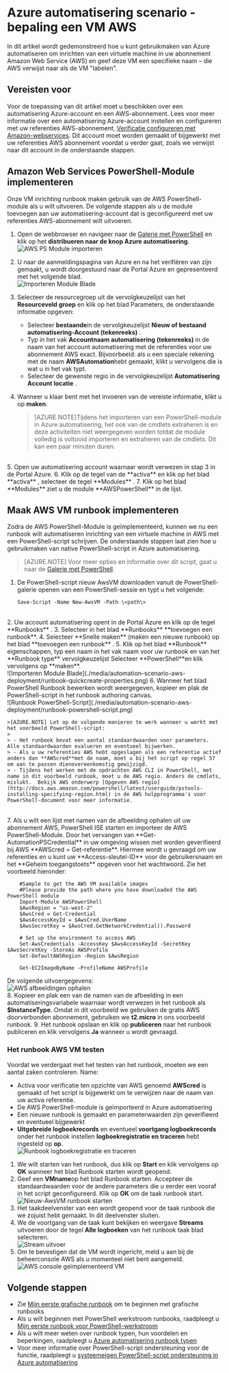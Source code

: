 <properties
   pageTitle="Implementatie van een VM in Amazon Web Services automatiseren | Microsoft Azure"
   description="In dit artikel wordt beschreven hoe Azure automatisering gebruiken om u te maken van een Amazon Web Service VM automatiseren"
   services="automation"
   documentationCenter=""
   authors="mgoedtel"
   manager="jwhit"
   editor="" />
<tags
   ms.service="automation"
   ms.devlang="na"
   ms.topic="article"
   ms.tgt_pltfrm="na"
   ms.workload="na"
   ms.date="08/17/2016"
   ms.author="tiandert; bwren" />

# <a name="azure-automation-scenario---provision-an-aws-virtual-machine"></a>Azure automatisering scenario - bepaling een VM AWS 

In dit artikel wordt gedemonstreerd hoe u kunt gebruikmaken van Azure automatiseren om inrichten van een virtuele machine in uw abonnement Amazon Web Service (AWS) en geef deze VM een specifieke naam – die AWS verwijst naar als de VM "labelen".

## <a name="prerequisites"></a>Vereisten voor

Voor de toepassing van dit artikel moet u beschikken over een automatisering Azure-account en een AWS-abonnement. Lees voor meer informatie over een automatisering Azure-account instellen en configureren met uw referenties AWS-abonnement, [Verificatie configureren met Amazon-webservices](../automation/automation-sec-configure-aws-account.md).  Dit account moet worden gemaakt of bijgewerkt met uw referenties AWS abonnement voordat u verder gaat, zoals we verwijst naar dit account in de onderstaande stappen.


## <a name="deploy-amazon-web-services-powershell-module"></a>Amazon Web Services PowerShell-Module implementeren

Onze VM inrichting runbook maken gebruik van de AWS PowerShell-module als u wilt uitvoeren. De volgende stappen als u de module toevoegen aan uw automatisering-account dat is geconfigureerd met uw referenties AWS-abonnement wilt uitvoeren.  

1. Open de webbrowser en navigeer naar de [Galerie met PowerShell](http://www.powershellgallery.com/packages/AWSPowerShell/) en klik op het **distribueren naar de knop Azure automatisering**.<br> ![AWS PS Module importeren](./media/automation-scenario-aws-deployment/powershell-gallery-download-awsmodule.png)

2. U naar de aanmeldingspagina van Azure en na het verifiëren van zijn gemaakt, u wordt doorgestuurd naar de Portal Azure en gepresenteerd met het volgende blad.<br> ![Importeren Module Blade](./media/automation-scenario-aws-deployment/deploy-aws-powershell-module-parameters.png)

3. Selecteer de resourcegroep uit de vervolgkeuzelijst van het **Resourceveld groep** en klik op het blad Parameters, de onderstaande informatie opgeven:
   * Selecteer **bestaande**in de vervolgkeuzelijst **Nieuw of bestaand automatisering-Account (tekenreeks)** .  
   * Typ in het vak **Accountnaam automatisering (tekenreeks)** in de naam van het account automatisering met de referenties voor uw abonnement AWS exact.  Bijvoorbeeld: als u een speciale rekening met de naam **AWSAutomation**hebt gemaakt, klikt u vervolgens die is wat u in het vak typt.
   * Selecteer de gewenste regio in de vervolgkeuzelijst **Automatisering Account locatie** .

4. Wanneer u klaar bent met het invoeren van de vereiste informatie, klikt u op **maken**.

    >[AZURE.NOTE]Tijdens het importeren van een PowerShell-module in Azure automatisering, het ook van de cmdlets extraheren is en deze activiteiten niet weergegeven worden totdat de module volledig is voltooid importeren en extraheren van de cmdlets. Dit kan een paar minuten duren.  
<br>
5. Open uw automatisering account waarnaar wordt verwezen in stap 3 in de Portal Azure.
6. Klik op de tegel van de **activa** en klik op het blad **activa** , selecteer de tegel **Modules** .
7. Klik op het blad **Modules** ziet u de module **AWSPowerShell** in de lijst.

## <a name="create-aws-deploy-vm-runbook"></a>Maak AWS VM runbook implementeren

Zodra de AWS PowerShell-Module is geïmplementeerd, kunnen we nu een runbook wilt automatiseren inrichting van een virtuele machine in AWS met een PowerShell-script schrijven. De onderstaande stappen laat zien hoe u gebruikmaken van native PowerShell-script in Azure automatisering.  

>[AZURE.NOTE] Voor meer opties en informatie over dit script, gaat u naar de [Galerie met PowerShell](https://www.powershellgallery.com/packages/New-AwsVM/DisplayScript).


1. De PowerShell-script nieuw AwsVM downloaden vanuit de PowerShell-galerie openen van een PowerShell-sessie en typt u het volgende:<br>
   ```
   Save-Script -Name New-AwsVM -Path \<path\>
   ```
<br>
2. Uw account automatisering opent in de Portal Azure en klik op de tegel **Runbooks** .  
3. Selecteer in het blad **Runbooks** **toevoegen een runbook**.
4. Selecteer **Snelle maken** (maken een nieuwe runbook) op het blad **toevoegen een runbook** .
5. Klik op het blad **Runbook** eigenschappen, typ een naam in het vak naam voor uw runbook en van het **Runbook type** vervolgkeuzelijst Selecteer **PowerShell**en klik vervolgens op **maken**.<br> ![Importeren Module Blade](./media/automation-scenario-aws-deployment/runbook-quickcreate-properties.png)
6. Wanneer het blad PowerShell Runbook bewerken wordt weergegeven, kopieer en plak de PowerShell-script in het runbook authoring canvas.<br> ![Runbook PowerShell-Script](./media/automation-scenario-aws-deployment/runbook-powershell-script.png)<br>

    >[AZURE.NOTE] Let op de volgende manieren te werk wanneer u werkt met het voorbeeld PowerShell-script:
    >
    > - Het runbook bevat een aantal standaardwaarden voor parameters. Alle standaardwaarden evalueren en eventueel bijwerken.
    > - Als u uw referenties AWS hebt opgeslagen als een referentie actief anders dan **AWScred**met de naam, moet u bij het script op regel 57 om aan te passen dienovereenkomstig gewijzigd.  
    > - Tijdens het werken met de opdrachten AWS CLI in PowerShell, met name in dit voorbeeld runbook, moet u de AWS regio. Anders de cmdlets, mislukt.  Bekijk AWS onderwerp [Opgeven AWS regio](http://docs.aws.amazon.com/powershell/latest/userguide/pstools-installing-specifying-region.html) in de AWS hulpprogramma's voor PowerShell-document voor meer informatie.  
<br>
7. Als u wilt een lijst met namen van de afbeelding ophalen uit uw abonnement AWS, PowerShell ISE starten en importeer de AWS PowerShell-Module.  Door het vervangen van **Get-AutomationPSCredential** in uw omgeving wissen met worden geverifieerd bij AWS **AWScred = Get-referentie**.  Hiermee wordt u gevraagd om uw referenties en u kunt uw **Access-sleutel-ID** voor de gebruikersnaam en het **Geheim toegangstoets** opgeven voor het wachtwoord.  Zie het voorbeeld hieronder:

        #Sample to get the AWS VM available images
        #Please provide the path where you have downloaded the AWS PowerShell module
        Import-Module AWSPowerShell
        $AwsRegion = "us-west-2"
        $AwsCred = Get-Credential
        $AwsAccessKeyId = $AwsCred.UserName
        $AwsSecretKey = $AwsCred.GetNetworkCredential().Password

        # Set up the environment to access AWS
        Set-AwsCredentials -AccessKey $AwsAccessKeyId -SecretKey $AwsSecretKey -StoreAs AWSProfile
        Set-DefaultAWSRegion -Region $AwsRegion

        Get-EC2ImageByName -ProfileName AWSProfile
   De volgende uitvoergegevens:<br>
   ![AWS afbeeldingen ophalen](./media/automation-scenario-aws-deployment/powershell-ise-output.png)  
8. Kopieer en plak een van de namen van de afbeelding in een automatiseringsvariabele waarnaar wordt verwezen in het runbook als **$InstanceType**. Omdat in dit voorbeeld we gebruiken de gratis AWS doorverbonden abonnement, gebruiken we **t2.micro** in ons voorbeeld runbook.
9. Het runbook opslaan en klik op **publiceren** naar het runbook publiceren en klik vervolgens **Ja** wanneer u wordt gevraagd.


### <a name="testing-the-aws-vm-runbook"></a>Het runbook AWS VM testen
Voordat we verdergaat met het testen van het runbook, moeten we een aantal zaken controleren. Name:

   -  Activa voor verificatie ten opzichte van AWS genoemd **AWScred** is gemaakt of het script is bijgewerkt om te verwijzen naar de naam van uw activa referentie.  
   -  De AWS PowerShell-module is geïmporteerd in Azure automatisering
   -  Een nieuwe runbook is gemaakt en parameterwaarden zijn geverifieerd en eventueel bijgewerkt
   -  **Uitgebreide logboekrecords** en eventueel **voortgang logboekrecords** onder het runbook instellen **logboekregistratie en traceren** hebt ingesteld op **op**.<br> ![Runbook logboekregistratie en traceren](./media/automation-scenario-aws-deployment/runbook-settings-logging-and-tracing.png)

1. We wilt starten van het runbook, dus klik op **Start** en klik vervolgens op **OK** wanneer het blad Runbook starten wordt geopend.
2. Geef een **VMname**op het blad Runbook starten.  Accepteer de standaardwaarden voor de andere parameters die u eerder een vooraf in het script geconfigureerd.  Klik op **OK** om de taak runbook start.<br> ![Nieuw-AwsVM runbook starten](./media/automation-scenario-aws-deployment/runbook-start-job-parameters.png)
3. Het taakdeelvenster van een wordt geopend voor de taak runbook die we zojuist hebt gemaakt. In dit deelvenster sluiten.
4. We de voortgang van de taak kunt bekijken en weergave **Streams** uitvoeren door de tegel **Alle logboeken** van het runbook taak blad selecteren.<br> ![Stream uitvoer](./media/automation-scenario-aws-deployment/runbook-job-streams-output.png)
5. Om te bevestigen dat de VM wordt ingericht, meld u aan bij de beheerconsole AWS als u momenteel niet bent aangemeld.<br> ![AWS console geïmplementeerd VM](./media/automation-scenario-aws-deployment/aws-instances-status.png)

## <a name="next-steps"></a>Volgende stappen
-   Zie [Mijn eerste grafische runbook](automation-first-runbook-graphical.md) om te beginnen met grafische runbooks
-   Als u wilt beginnen met PowerShell werkstroom runbooks, raadpleegt u [Mijn eerste runbook voor PowerShell-werkstroom](automation-first-runbook-textual.md)
-   Als u wilt meer weten over runbook typen, hun voordelen en beperkingen, raadpleegt u [Azure automatisering runbook typen](automation-runbook-types.md)
-   Voor meer informatie over PowerShell-script ondersteuning voor de functie, raadpleegt u [systeemeigen PowerShell-script ondersteuning in Azure automatisering](https://azure.microsoft.com/blog/announcing-powershell-script-support-azure-automation-2/)
